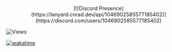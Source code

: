 <p align="center">[![Discord Presence](https://lanyard.cnrad.dev/api/1046902585577185402)](https://discord.com/users/1046902585577185402)

![Views](https://komarev.com/ghpvc/?username=soblvzn&color=brightgreen)

[![wakatime](https://wakatime.com/badge/user/d6d517a6-f2e4-44c3-bb35-1f5d74fd1b9d.svg)](https://wakatime.com/@d6d517a6-f2e4-44c3-bb35-1f5d74fd1b9d)</p>

